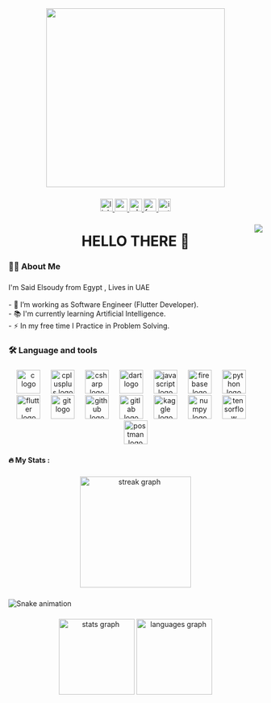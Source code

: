 <div align="center">
  <img height="354" src="https://i.pinimg.com/originals/30/5f/f8/305ff88e24f9460bb79644e197af92a9.gif"  />
</div>

###

<div align="center">
  <a href="https://www.linkedin.com/in/elsoudy10/" target="_blank">
    <img src="https://img.shields.io/static/v1?message=LinkedIn&logo=linkedin&label=&color=0077B5&logoColor=white&labelColor=&style=for-the-badge" height="25" alt="linkedin logo"  />
  </a>
  <a href="https://mail.google.com/mail/u/0/?tab=rm&ogbl#inbox" target="_blank">
    <img src="https://img.shields.io/static/v1?message=Gmail&logo=gmail&label=&color=D14836&logoColor=white&labelColor=&style=for-the-badge" height="25" alt="gmail logo"  />
  </a>
  <a href="https://wa.me/+971551901259" target="_blank">
    <img src="https://img.shields.io/static/v1?message=Whatsapp&logo=whatsapp&label=&color=25D366&logoColor=white&labelColor=&style=for-the-badge" height="25" alt="whatsapp logo"  />
  </a>
  <a href="https://www.facebook.com/S.Elsoudy10/" target="_blank">
    <img src="https://img.shields.io/static/v1?message=Facebook&logo=facebook&label=&color=1877F2&logoColor=white&labelColor=&style=for-the-badge" height="25" alt="facebook logo"  />
  </a>
  <a href="https://www.instagram.com/_soudy_jr/" target="_blank">
    <img src="https://img.shields.io/static/v1?message=Instagram&logo=instagram&label=&color=E4405F&logoColor=white&labelColor=&style=for-the-badge" height="25" alt="instagram logo"  />
  </a>
</div>

###

<img align="right" src="https://visitor-badge.laobi.icu/badge?page_id=elsoudy222.elsoudy222&"  />

###

<h1 align="center">HELLO THERE 👋</h1>

###

<h3 align="left">👩‍💻  About Me</h3>

###

<p align="left">I'm Said Elsoudy from Egypt , Lives in UAE<br><br>- 🔭 I’m working as Software Engineer (Flutter Developer).<br>- 📚 I'm currently learning Artificial Intelligence.<br>- ⚡ In my free time I Practice in Problem Solving.</p>

###

<h3 align="left">🛠 Language and tools</h3>

###

<div align="center">
  <img src="https://skillicons.dev/icons?i=c" height="47" alt="c logo"  />
  <img width="13" />
  <img src="https://skillicons.dev/icons?i=cpp" height="47" alt="cplusplus logo"  />
  <img width="13" />
  <img src="https://skillicons.dev/icons?i=cs" height="47" alt="csharp logo"  />
  <img width="13" />
  <img src="https://skillicons.dev/icons?i=dart" height="47" alt="dart logo"  />
  <img width="13" />
  <img src="https://skillicons.dev/icons?i=js" height="47" alt="javascript logo"  />
  <img width="13" />
  <img src="https://skillicons.dev/icons?i=firebase" height="47" alt="firebase logo"  />
  <img width="13" />
  <img src="https://skillicons.dev/icons?i=py" height="47" alt="python logo"  />
  <img width="13" />
  <img src="https://skillicons.dev/icons?i=flutter" height="47" alt="flutter logo"  />
  <img width="13" />
  <img src="https://skillicons.dev/icons?i=git" height="47" alt="git logo"  />
  <img width="13" />
  <img src="https://skillicons.dev/icons?i=github" height="47" alt="github logo"  />
  <img width="13" />
  <img src="https://skillicons.dev/icons?i=gitlab" height="47" alt="gitlab logo"  />
  <img width="13" />
  <img src="https://cdn.jsdelivr.net/gh/devicons/devicon/icons/kaggle/kaggle-original.svg" height="47" alt="kaggle logo"  />
  <img width="13" />
  <img src="https://cdn.jsdelivr.net/gh/devicons/devicon/icons/numpy/numpy-original.svg" height="47" alt="numpy logo"  />
  <img width="13" />
  <img src="https://skillicons.dev/icons?i=tensorflow" height="47" alt="tensorflow logo"  />
  <img width="13" />
  <img src="https://skillicons.dev/icons?i=postman" height="47" alt="postman logo"  />
</div>

###

<h4 align="left">🔥   My Stats :</h4>

###

<div align="center">
  <img src="https://streak-stats.demolab.com?user=elsoudy222&locale=en&mode=daily&theme=dark&hide_border=false&border_radius=5&order=3" height="220" alt="streak graph"  />
</div>

###

<img src="https://raw.githubusercontent.com/elsoudy222/elsoudy222/output/snake.svg" alt="Snake animation" />

###

<div align="center">
  <img src="https://github-readme-stats.vercel.app/api?username=elsoudy222&hide_title=false&hide_rank=false&show_icons=true&include_all_commits=true&count_private=true&disable_animations=false&theme=dracula&locale=en&hide_border=false&order=1" height="150" alt="stats graph"  />
  <img src="https://github-readme-stats.vercel.app/api/top-langs?username=elsoudy222&locale=en&hide_title=false&layout=compact&card_width=320&langs_count=5&theme=dracula&hide_border=false&order=2" height="150" alt="languages graph"  />
</div>

###
